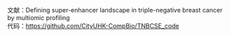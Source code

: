 文献：Defining super-enhancer landscape in triple-negative breast cancer by multiomic profiling     
代码：https://github.com/CityUHK-CompBio/TNBCSE_code